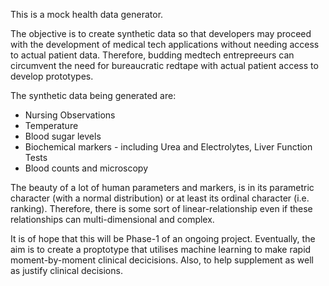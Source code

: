 This is a mock health data generator.

The objective is to create synthetic data so that developers may proceed with the development of medical tech applications without needing access to actual patient data. Therefore, budding medtech entrepreeurs can circumvent the need for bureaucratic redtape with actual patient access to develop prototypes.

The synthetic data being generated are:

- Nursing Observations
- Temperature
- Blood sugar levels
- Biochemical markers - including Urea and Electrolytes, Liver Function Tests
- Blood counts and microscopy

The beauty of a lot of human parameters and markers, is in its parametric character (with a normal distribution) or at least its ordinal character (i.e. ranking). Therefore, there is some sort of linear-relationship even if these relationships can multi-dimensional and complex.

It is of hope that this will be Phase-1 of an ongoing project. Eventually, the aim is to create a proptotype that utilises machine learning to make rapid moment-by-moment clinical decicisions. Also, to help supplement as well as justify clinical decisions.
